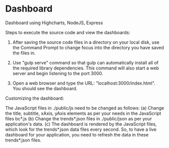 # Dashboard
Dashboard using Highcharts, NodeJS, Express

Steps to execute the source code and view the dashboards:

1. After saving the source code files in a directory on your local disk, use the Command Prompt to change focus into the directory you have saved the files in.

2. Use "gulp serve" command so that gulp can automatically install all of the required library dependencies. This command will also start a web server and begin listening to the port 3000.

3. Open a web browser and type the URL: "localhost:3000/index.html". You should see the dashboard.

Customizing the dashboard:

The JavaScript files in ./public/js need to be changed as follows:
    (a) Change the title, subtitle, xAxis, yAxis elements as per your needs in the JavaScript files bc*.js
    (b) Change the trends*.json files in ./public/json as per your application's data.
    (c) The dashboard is rendered by the JavaScript files, which look for the trends*.json data files every second. So, to have a live dashboard for your application, you need to refresh the data in these trends*.json files.
